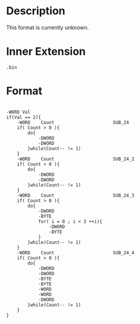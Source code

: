 # Description #

This format is currently unknown.

# Inner Extension #

```
.bin
```

# Format #

```

-WORD Val
if(Val == 2){
	-WORD	 Count						SUB_24
	if( Count > 0 ){
		do{
			-DWORD
			-DWORD
		}while(Count-- != 1)
	}
	-WORD	 Count						SUB_24_2
	if( Count > 0 ){
		do{
			-DWORD
			-DWORD
		}while(Count-- != 1)
	}
	-WORD	 Count						SUB_24_3
	if( Count > 0 ){
		do{
			-DWORD
			-BYTE
			for( i = 0 ; i < 3 ++i){
				-DWORD
				-BYTE
			}
		}while(Count-- != 1)
	}
	-WORD	 Count						SUB_24_4
	if( Count > 0 ){
		do{
			-DWORD
			-DWORD
			-BYTE
			-BYTE
			-WORD
			-WORD
			-DWORD
		}while(Count-- != 1)
	}
}

```